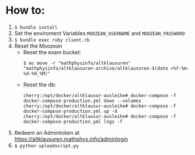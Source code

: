 # How to:

1. `$ bundle install`
2. Set the enviroment Variables `MOOZEAN_USERNAME` and `MOOZEAN_PASSWORD`
3. `$ bundle exec ruby client.rb`
4. Reset the Moozean
    - Reset the exam bucket:
      ```
      $ mc move -r "mathphysinfo/altklausuren" "mathphysinfo/altklausuren-archive/altklausuren-$(date +%Y-%m-%d-%H_%M)"
      ```
    - Reset the db:
      ```
      cherry:/opt/docker/altklausur-ausleihe# docker-compose -f docker-compose-production.yml down --volumes
      cherry:/opt/docker/altklausur-ausleihe# docker-compose -f docker-compose-production.yml up -d
      cherry:/opt/docker/altklausur-ausleihe# docker-compose -f docker-compose-production.yml logs -f
      ```
5. Redeem an Admintoken at https://altklausuren.mathphys.info/adminlogin
6. `$ python uploadscript.py`
